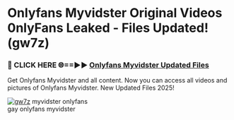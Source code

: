 # Onlyfans Myvidster Original Videos 0nlyFans Leaked - Files Updated! (gw7z)

<h3>🔴 CLICK HERE 🌐==►► <a href="https://tinyurl.com/2jnfzry5" rel="nofollow">Onlyfans Myvidster Updated Files</a></h3>

Get Onlyfans Myvidster and all content. Now you can access all videos and pictures of Onlyfans Myvidster. New Updated Files 2025!

[![gw7z](https://i.imgur.com/GyGTBgg.gif)](https://tinyurl.com/2jnfzry5)
myvidster onlyfans<br>
gay onlyfans myvidster